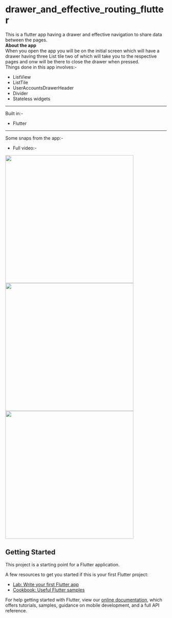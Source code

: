 # drawer_and_effective_routing_flutter

This is a flutter app having a drawer and effective navigation to share data between the pages.<br>
**About the app**<br>
When you open the app you will be on the initial screen which will have a drawer having three List tile two of which will take you to the respective pages and onw will be there to close the drawer when pressed.<br>
Things done in this app involves:-<br>
* ListView
* ListTile
* UserAccountsDrawerHeader
* Divider
* Stateless widgets
___
Built in:-
* Flutter
___
Some snaps from the app:-<br>
* Full video:- <br>
<img src="https://res.cloudinary.com/harshkumarkhatri/image/upload/v1595769544/readme%20images/drawer%20and%20effective%20routing/Screenshot_from_2020-07-26_18-47-44_wexz6l.png" height=400>
<img src="https://res.cloudinary.com/harshkumarkhatri/image/upload/v1595769544/readme%20images/drawer%20and%20effective%20routing/Screenshot_from_2020-07-26_18-47-13_kwhoja.png" height=400>
<img src="https://res.cloudinary.com/harshkumarkhatri/image/upload/v1595769544/readme%20images/drawer%20and%20effective%20routing/Screenshot_from_2020-07-26_18-47-26_sfgchv.png" height=400>

## Getting Started

This project is a starting point for a Flutter application.

A few resources to get you started if this is your first Flutter project:

- [Lab: Write your first Flutter app](https://flutter.dev/docs/get-started/codelab)
- [Cookbook: Useful Flutter samples](https://flutter.dev/docs/cookbook)

For help getting started with Flutter, view our
[online documentation](https://flutter.dev/docs), which offers tutorials,
samples, guidance on mobile development, and a full API reference.
